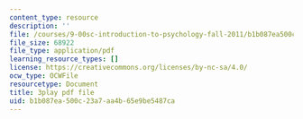 ```yaml
---
content_type: resource
description: ''
file: /courses/9-00sc-introduction-to-psychology-fall-2011/b1b087ea500c23a7aa4b65e9be5487ca_yBYebcVw8Zk.pdf
file_size: 68922
file_type: application/pdf
learning_resource_types: []
license: https://creativecommons.org/licenses/by-nc-sa/4.0/
ocw_type: OCWFile
resourcetype: Document
title: 3play pdf file
uid: b1b087ea-500c-23a7-aa4b-65e9be5487ca
---
```

